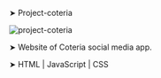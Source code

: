 ➤ Project-coteria

![project-coteria](https://user-images.githubusercontent.com/76787324/201975441-5b26d4c5-db6a-4efb-8d0b-4ec8707a9ec6.png)

➤ Website of Coteria social media app. 

➤ HTML | JavaScript | CSS
